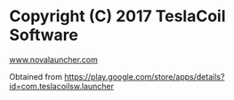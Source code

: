 # Copyright (C) 2017 TeslaCoil Software

www.novalauncher.com

Obtained from https://play.google.com/store/apps/details?id=com.teslacoilsw.launcher
